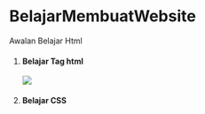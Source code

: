 # BelajarMembuatWebsite
Awalan Belajar Html
<ol>
<li><h4>Belajar Tag html</h4></li>
<img src="[ha](https://github.com/RogerSimanjuntak/BelajarMembuatWebsite/blob/main/PertemuanKedua/KelasUtama/hasilpembelajaran/pembelajarankedua.png)">
<li><h4>Belajar CSS</h4></li>
</ol>
